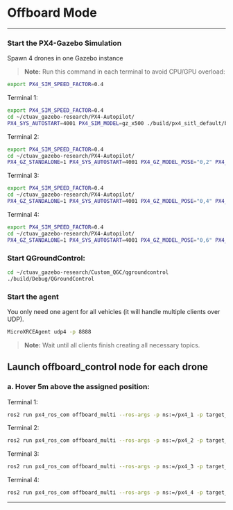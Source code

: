 # Offboard Mode 

---

### Start the PX4-Gazebo Simulation 

Spawn 4 drones in one Gazebo instance

> **Note:** Run this command in each terminal to avoid CPU/GPU overload:
```bash
export PX4_SIM_SPEED_FACTOR=0.4
```

Terminal 1:

```bash
export PX4_SIM_SPEED_FACTOR=0.4
cd ~/ctuav_gazebo-research/PX4-Autopilot/
PX4_SYS_AUTOSTART=4001 PX4_SIM_MODEL=gz_x500 ./build/px4_sitl_default/bin/px4 -i 1
```

Terminal 2:

```bash
export PX4_SIM_SPEED_FACTOR=0.4
cd ~/ctuav_gazebo-research/PX4-Autopilot/
PX4_GZ_STANDALONE=1 PX4_SYS_AUTOSTART=4001 PX4_GZ_MODEL_POSE="0,2" PX4_SIM_MODEL=gz_x500 ./build/px4_sitl_default/bin/px4 -i 2
```

Terminal 3:

```bash
export PX4_SIM_SPEED_FACTOR=0.4
cd ~/ctuav_gazebo-research/PX4-Autopilot/
PX4_GZ_STANDALONE=1 PX4_SYS_AUTOSTART=4001 PX4_GZ_MODEL_POSE="0,4" PX4_SIM_MODEL=gz_x500 ./build/px4_sitl_default/bin/px4 -i 3
```

Terminal 4:

```bash
export PX4_SIM_SPEED_FACTOR=0.4
cd ~/ctuav_gazebo-research/PX4-Autopilot/
PX4_GZ_STANDALONE=1 PX4_SYS_AUTOSTART=4001 PX4_GZ_MODEL_POSE="0,6" PX4_SIM_MODEL=gz_x500 ./build/px4_sitl_default/bin/px4 -i 4
```


### Start QGroundControl:

```bash
cd ~/ctuav_gazebo-research/Custom_QGC/qgroundcontrol
./build/Debug/QGroundControl
```

### Start the agent  
You only need one agent for all vehicles (it will handle multiple clients over UDP).


```bash
MicroXRCEAgent udp4 -p 8888
```

> **Note:** Wait until all clients finish creating all necessary topics.

<!-- ### Launch MAVROS

```bash
ros2 launch mavros multi_uas.launch
``` -->

## Launch offboard_control node for each drone

### a. Hover 5m above the assigned position:

Terminal 1:

```bash
ros2 run px4_ros_com offboard_multi --ros-args -p ns:=/px4_1 -p target_system:=2
```

Terminal 2:

```bash
ros2 run px4_ros_com offboard_multi --ros-args -p ns:=/px4_2 -p target_system:=3
```

Terminal 3:

```bash
ros2 run px4_ros_com offboard_multi --ros-args -p ns:=/px4_3 -p target_system:=4
```

Terminal 4:

```bash
ros2 run px4_ros_com offboard_multi --ros-args -p ns:=/px4_4 -p target_system:=5
```



<!-- colcon build --symlink-install --packages-select px4_msgs mavlink mavros_msgs px4_ros_com -->



---

